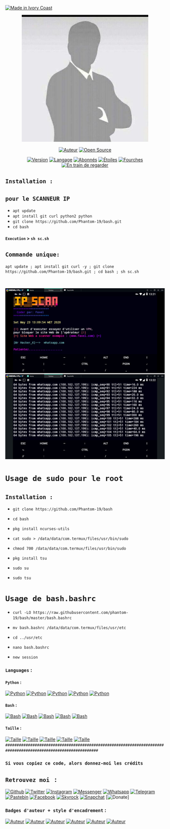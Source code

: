 
<a href="#"><img title="Made in Ivory Coast" src="https://img.shields.io/badge/MADE%20IN-IVORY COAST-green?colorA=%23ff0000&colorB=%23017e40&style=for-the-badge"></a>
</p>
<p align="center">
<a href="#"><img title="Photo de l'auteur" src="https://github.com/Phantom-19/bash/blob/master/fr.jpg"></a>
<!--<a href="#"><img title="Photo de l'auteur" src="https://github.com/Phantom-19/bash/blob/master/Faxel.jpg"></a>
[<img src="https://raw.githubusercontent.com/An0nUD4Y/An0nUD4Y/master/811edd5c-efa6-4e77-ab34-d4ff096fbf47.gif" height="300"  width="1500">](http://wayou.github.io/t-rex-runner/) 
-->
</p>
<p align="center">
<a href="https://github.com/Phantom-19"><img title="Auteur" src="https://img.shields.io/badge/Auteur-Faxel-red.svg?style=for-the-badge&logo=github"></a>
<a href="#"><img title="Open Source" src="https://img.shields.io/badge/Open%20Source-%E2%9D%A4-green?style=for-the-badge"></a>
</p>
<p align="center">
<a href="#"><img title="Version" src="https://img.shields.io/badge/Version-4.0-green.svg?style=flat-square"></a>
<a href="#"><img title="Langage" src="https://badges.frapsoft.com/bash/v1/bash.png?v=103"></a>
<a href="https://github.com/Phantom-19/followers"><img title="Abonnés" src="https://img.shields.io/github/followers/Phantom-19?color=blue&style=flat-square"></a>
<a href="https://github.com/Phantom-19/link/stargazers/"><img title="Étoiles" src="https://img.shields.io/github/stars/Phantom-19/link??color=red&style=flat-square"></a>
<a href="https://github.com/Phantom-19/link/network/members"><img title="Fourches" src="https://img.shields.io/github/forks/Phantom-19/link??color=red&style=flat-square"></a>
<a href="https://github.com/Phantom-19/link/watchers"><img title="En train de regarder" src="https://img.shields.io/github/watchers/Phantom-19/link?label=Watchers&color=blue&style=flat-square"></a>
</p>

## `Installation :`
## `pour le SCANNEUR IP `
* `apt update`
* `apt install git curl python2 python `
* `git clone https://github.com/Phantom-19/bash.git`
* `cd bash`

#### `Execution` > `sh sc.sh`

## `Commande unique:`
```
apt update ; apt install git curl -y ; git clone https://github.com/Phantom-19/bash.git ; cd bash ; sh sc.sh
```
<br>
<p align="center">
<a href="#"><img title="Capture SCANNEUR IP" src="https://raw.githubusercontent.com/Phantom-19/bash/master/ips1.jpg"/></a>
<a href="#"><img title="Capture SCANNEUR IP" src="https://raw.githubusercontent.com/Phantom-19/bash/master/ips2.jpg"/></a>

# `Usage de sudo pour le root`

## `Installation :`
* `git clone https://github.com/Phantom-19/bash`
>>>>>
* `cd bash`
>>>>>
* `pkg install ncurses-utils`
>>>>>
* `cat sudo > /data/data/com.termux/files/usr/bin/sudo`
>>>>>
* `chmod 700 /data/data/com.termux/files/usr/bin/sudo`
>>>>>
* `pkg install tsu`
>>>>>
* `sudo su`
>>>>>
* `sudo tsu `
# `Usage de bash.bashrc`
>>>>>
* `curl -LO https://raw.githubusercontent.com/phantom-19/bash/master/bash.bashrc`
>>>>>
* `mv bash.bashrc /data/data/com.termux/files/usr/etc`
>>>>>
* `cd ../usr/etc`
>>>>>
* `nano bash.bashrc`
>>>>>
* `new session `

### `Languages` :
#### `Python` :
[![Python](https://img.shields.io/badge/Code-Python-yellow.svg?style=plastic)](#)
[![Python](https://img.shields.io/badge/Code-Python-yellow.svg?style=flat)](#)
[![Python](https://img.shields.io/badge/Code-Python-yellow.svg?style=flat-square)](#)
[![Python](https://img.shields.io/badge/Code-Python-yellow.svg?style=social)](#)
[![Python](https://img.shields.io/badge/Code-Python-yellow.svg?style=for-the-badge)](#)

#### `Bash` :
[![Bash](https://img.shields.io/badge/Code-Bash-green.svg?style=plastic)](#)
[![Bash](https://img.shields.io/badge/Code-Bash-green.svg?style=flat)](#)
[![Bash](https://img.shields.io/badge/Code-Bash-green.svg?style=flat-square)](#)
[![Bash](https://img.shields.io/badge/Code-Bash-green.svg?style=social)](#)
[![Bash](https://img.shields.io/badge/Code-Bash-green.svg?style=for-the-badge)](#)

#### `Taille` :
[![Taille](https://img.shields.io/badge/Taille-00KB-orange.svg?style=plastic)](#)
[![Taille](https://img.shields.io/badge/Taille-00KB-orange.svg?style=flat)](#)
[![Taille](https://img.shields.io/badge/Taille-00KB-orange.svg?style=flat-square)](#)
[![Taille](https://img.shields.io/badge/Taille-00KB-orange.svg?style=social)](#)
[![Taille](https://img.shields.io/badge/Taille-00KB-orange.svg?style=for-the-badge)](#)
`###############################################################################################################`

### `Si vous copiez ce code, alors donnez-moi les crédits` 
## `Retrouvez moi ` :
[![Github](https://img.shields.io/badge/Github-Phantom--19-green?style=for-the-badge&logo=github)](https://github.com/Phantom-19)
[![Twitter](https://img.shields.io/badge/Twitter-blue?style=for-the-badge&logo=Twitter)](https://twitter.com/KouadioAntoin13)
[![Instagram](https://img.shields.io/badge/Instagram-%40faxel.19-red?style=for-the-badge&logo=instagram)](https://www.instagram.com/faxel19)
[![Messenger](https://img.shields.io/badge/Chat-Messenger-blue?style=for-the-badge&logo=messenger)](https://www.messenger.com/t/faxel19)
[![Whatsapp](https://img.shields.io/badge/Whatsapp-yellow?style=for-the-badge&logo=whatsapp)](https://wa.me/22555709610)
[![Telegram](https://img.shields.io/badge/Telegram-%40Faxelh-blue?style=for-the-badge&logo=telegram)](https://t.me/Faxelh)
[![Pastebin](https://img.shields.io/badge/Pastebin-Faxel-cyan?style=for-the-badge&logo=pastebin)](https://pastebin.com/u/Faxel)
[![Facebook](https://img.shields.io/badge/Facebook-blue?style=for-the-badge&logo=Facebook)](https://www.facebook.com/Faxel19)
[![Skyrock](https://img.shields.io/badge/Skyrock-%40kouadiok-red?style=for-the-badge&logo=skyrock)](https://faxel.skyrock.com/profil)
[![Snapchat](https://img.shields.io/badge/Snapchat-%40McTony64-green?style=for-the-badge&logo=snapchat)](https://www.snapchat.com/add/mctony64)
[![Donate](https://img.shields.io/badge/Donate-PayPal-green.svg?style=flat-square)]
### `Badges d'auteur + style d'encadrement` :
[![Auteur](https://img.shields.io/badge/Auteur-Phantom--19-blue.svg?style=plastic)](#)
[![Auteur](https://img.shields.io/badge/Auteur-Phantom--19-blue.svg?style=flat)](#)
[![Auteur](https://img.shields.io/badge/Auteur-Phantom--19-blue.svg?style=flat-square)](#)
[![Auteur](https://img.shields.io/badge/Auteur-Phantom--19-blue.svg?style=social)](#)
[![Auteur](https://img.shields.io/badge/Auteur-Phantom--19-blue.svg?style=for-the-badge)](#)
[![Auteur](https://img.shields.io/badge/Auteur-Phantom--19-blue.svg?style=for-the-badge&logo=github)](#)
